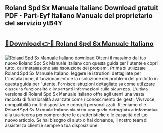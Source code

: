 ## Roland Spd Sx Manuale Italiano Download gratuit PDF - Part-Eyf Italiano Manuale del proprietario del servizio ytB4Y

# <h2><a href="http://dfaute.blite.top/?on=Roland+Spd+Sx+Manuale+Italiano">🔗Download 👉🔴 Roland Spd Sx Manuale Italiano</a></h2>

[![Roland Spd Sx Manuale Italiano download](https://i.imgur.com/lujVjoI.png)](http://dfaute.blite.top/?on=Roland+Spd+Sx+Manuale+Italiano)
Ottieni il massimo dal tuo nuovo Roland Spd Sx Manuale Italiano con questa guida per l'utente e copri tutto, dall'installazione alla risoluzione dei problemi. Prima di utilizzare Roland Spd Sx Manuale Italiano, leggere le istruzioni dettagliate per L'installazione, il funzionamento e la risoluzione dei problemi del prodotto in questa guida per l'utente. Fornisce istruzioni dettagliate su come utilizzare ciascuna funzionalità e importanti informazioni sulla sicurezza. L'ultima versione di Roland Spd Sx Manuale Italiano offre agli utenti una vasta raccolta di funzionalità avanzate come riconoscimento dei gesti, Vivavoce, compatibilità multi-dispositivo e consigli personalizzati. Riteniamo che Roland Spd Sx Manuale Italiano sia stata una guida dettagliata e informativa alla tua ricerca per comprendere le caratteristiche e le capacità del tuo nuovo articolo. Se hai bisogno di aiuto o hai domande, il nostro team di assistenza clienti è sempre a tua disposizione.
